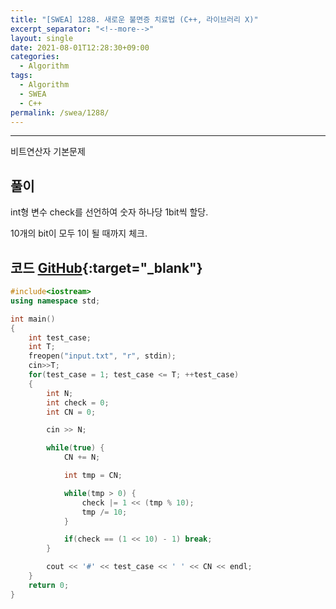 ```yaml
---
title: "[SWEA] 1288. 새로운 불면증 치료법 (C++, 라이브러리 X)"
excerpt_separator: "<!--more-->"
layout: single
date: 2021-08-01T12:28:30+09:00
categories:
  - Algorithm
tags:
  - Algorithm
  - SWEA
  - C++
permalink: /swea/1288/
---
```

---

비트연산자 기본문제

## 풀이

int형 변수 check를 선언하여 숫자 하나당 1bit씩 할당.

10개의 bit이 모두 1이 될 때까지 체크.

<!--more-->

## 코드 [GitHub](https://github.com/unionyy/samsung-algorithm-21/blob/main/bitwise-operation/basic-problems/imsomnia/main.cpp){:target="_blank"}

```cpp
#include<iostream>
using namespace std;

int main()
{
	int test_case;
	int T;
	freopen("input.txt", "r", stdin);
	cin>>T;
	for(test_case = 1; test_case <= T; ++test_case)
	{
        int N;
        int check = 0;
        int CN = 0;

        cin >> N;

        while(true) {
            CN += N;

            int tmp = CN;

            while(tmp > 0) {
                check |= 1 << (tmp % 10);
                tmp /= 10;
            }

            if(check == (1 << 10) - 1) break;
        }

        cout << '#' << test_case << ' ' << CN << endl;
	}
	return 0;
}
```